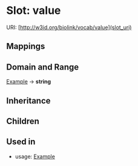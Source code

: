 # Slot: value




URI: [http://w3id.org/biolink/vocab/value](slot_uri)
## Mappings

## Domain and Range

[Example](Example.md) -> **string**
## Inheritance

## Children

## Used in

 *  usage: [Example](Example.md)
